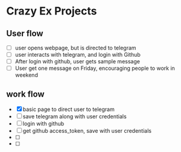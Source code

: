 # Crazy Ex Projects


## User flow
-[ ] user opens webpage, but is directed to telegram
-[ ] user interacts with telegram, and login with Github
-[ ] After login with github, user gets sample message
-[ ] User get one message on Friday, encouraging people to work in weekend

## work flow
-[x] basic page to direct user to telegram
-[ ] save telegram along with user credentials
-[ ] login with github
-[ ] get github access_token, save with user credentials
-[ ] 
-[ ] 


